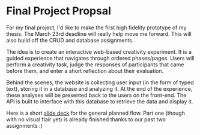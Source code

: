 # Final Project Propsal 

For my final project, I'd like to make the first high fidelity prototype of my thesis. The March 23rd deadline will really help move me forward. This will also build off the CRUD and database assignments. 

The idea is to create an interactive web-based creativity experiment. It is a guided experience that navigates through ordered phases/pages. Users will perform a creativity task, judge the responses of participants that came before them, and enter a short reflection about their evaluation. 

Behind the scenes, the website is collecting user input (in the form of typed text), storing it in a database and analyzing it. At the end of the experience, these analyses will be presented back to the users on the front-end. The API is built to interface with this database to retrieve the data and display it. 

Here is a short [slide deck](https://docs.google.com/presentation/d/1XnxGScPYshnq3fZm0j513QkJe8pNnjDW-kVrlYDdtBk/edit?usp=sharing) for the general planned flow.
Part one (though with no visual flair yet) is already finished thanks to our past two assignments :)


